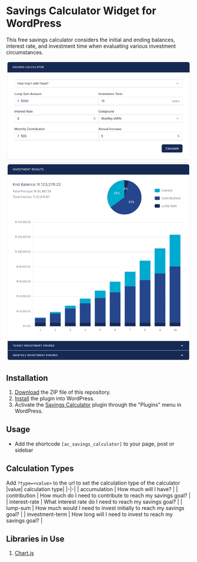 # Savings Calculator Widget for WordPress

This free savings calculator considers the initial and ending balances, interest rate, and investment time when evaluating various investment circumstances.

![Savings Calculator Input Form](/assets/images/screenshot-1-new.png "Savings Calculator Input Form")
![Savings Calculator Calculation Results](/assets/images/screenshot-2-new.png "Savings Calculator Calculation Results")

## Installation

1. [Download](https://github.com/ashen-coder/savings-calculator) the ZIP file of this repository.
2. [Install](https://wordpress.com/support/plugins/install-a-plugin/#install-a-plugin-with-a-zip-file) the plugin into WordPress.
3. Activate the [Savings Calculator](https://ashen-coder.github.io/savings-calculator/ "Savings Calculator Homepage") plugin through the "Plugins" menu in WordPress.

## Usage

* Add the shortcode `[ac_savings_calculator]` to your page, post or sidebar

## Calculation Types

Add `?type=<value>` to the url to set the calculation type of the calculator
|value| calculation type|
|-|-|
| accumulation | How much will I have? |
| contribution | How much do I need to contribute to reach my savings goal? |
| interest-rate | What interest rate do I need to reach my savings goal? |
| lump-sum | How much would I need to invest initially to reach my savings goal? |
| investment-term | How long will I need to invest to reach my savings goal? |

## Libraries in Use

1. [Chart.js](https://www.chartjs.org/)
